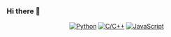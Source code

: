 ### Hi there 👋


<div align="center">

   

[![Python](https://img.shields.io/badge/Python-blue.svg?style=flat)](https://www.python.org/)
[![C/C++](https://img.shields.io/badge/C/C++-green.svg?style=flat)](https://www.learncpp.com/)
[![JavaScript](https://img.shields.io/badge/JavaScript-red.svg??style=for-the-badge&logo=appveyor)](https://www.javascript.com/)

</div>

<!--
**PBSH56/PBSH56** is a ✨ _special_ ✨ repository because its `README.md` (this file) appears on your GitHub profile.

Here are some ideas to get you started:

- 🔭 I’m currently working on ...
- 🌱 I’m currently learning ...
- 👯 I’m looking to collaborate on ...
- 🤔 I’m looking for help with ...
- 💬 Ask me about ...
- 📫 How to reach me: ...
- 😄 Pronouns: ...
- ⚡ Fun fact: ...
-->
